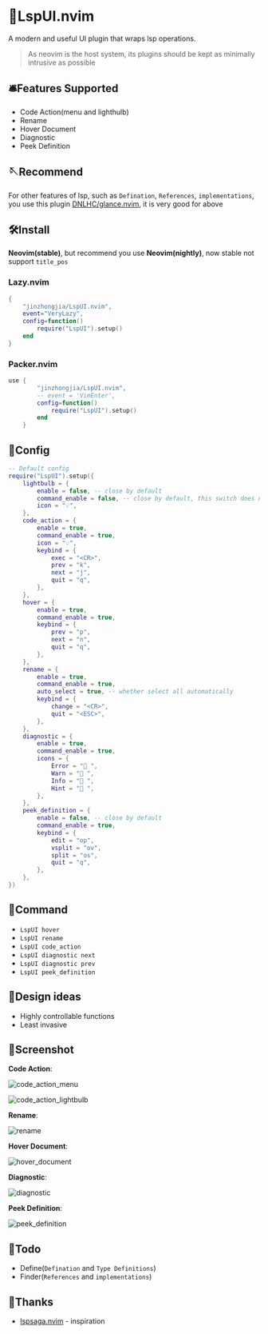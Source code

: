 # 🧰LspUI.nvim

A modern and useful UI plugin that wraps lsp operations.

> As neovim is the host system, its plugins should be kept as minimally intrusive as possible

## 🛎️Features Supported

- Code Action(menu and lighthulb)
- Rename
- Hover Document
- Diagnostic
- Peek Definition

## 🪡Recommend

For other features of lsp, such as `Defination`, `References`, `implementations`, you use this plugin [DNLHC/glance.nvim](https://github.com/DNLHC/glance.nvim), it is very good for above

## 🛠️Install

**Neovim(stable)**, but recommend you use **Neovim(nightly)**, now stable not support `title_pos`

### Lazy.nvim

```lua
{
    "jinzhongjia/LspUI.nvim",
    event="VeryLazy",
    config=function()
        require("LspUI").setup()
    end
}
```

### Packer.nvim

```lua
use {
        "jinzhongjia/LspUI.nvim",
        -- event = 'VimEnter',
        config=function()
            require("LspUI").setup()
        end
    }
```

## 💾Config

```lua
-- Default config
require("LspUI").setup({
    lightbulb = {
        enable = false, -- close by default
        command_enable = false, -- close by default, this switch does not have to be turned on, this command has no effect
        icon = "💡",
    },
    code_action = {
        enable = true,
        command_enable = true,
        icon = "💡",
        keybind = {
            exec = "<CR>",
            prev = "k",
            next = "j",
            quit = "q",
        },
    },
    hover = {
        enable = true,
        command_enable = true,
        keybind = {
            prev = "p",
            next = "n",
            quit = "q",
        },
    },
    rename = {
        enable = true,
        command_enable = true,
        auto_select = true, -- whether select all automatically
        keybind = {
            change = "<CR>",
            quit = "<ESC>",
        },
    },
    diagnostic = {
        enable = true,
        command_enable = true,
        icons = {
            Error = " ",
            Warn = " ",
            Info = " ",
            Hint = " ",
        },
    },
    peek_definition = {
        enable = false, -- close by default
        command_enable = true,
        keybind = {
            edit = "op",
            vsplit = "ov",
            split = "os",
            quit = "q",
        },
    },
})
```

## 🎁Command

- `LspUI hover`
- `LspUI rename`
- `LspUI code_action`
- `LspUI diagnostic next`
- `LspUI diagnostic prev`
- `LspUI peek_definition`

## 🧭Design ideas

- Highly controllable functions
- Least invasive

## 📸Screenshot

**Code Action**:

![code_action_menu](https://github.com/jinzhongjia/LspUI.nvim/blob/main/.img/code_action.png)

![code_action_lightbulb](https://github.com/jinzhongjia/LspUI.nvim/blob/main/.img/lightbulb.png)

**Rename**:

![rename](https://github.com/jinzhongjia/LspUI.nvim/blob/main/.img/rename.png?raw=true)

**Hover Document**:

![hover_document](https://github.com/jinzhongjia/LspUI.nvim/blob/main/.img/hover_document.png)

**Diagnostic**:

![diagnostic](https://github.com/jinzhongjia/LspUI.nvim/blob/main/.img/diagnostic.png)

**Peek Definition**:

![peek_definition](https://github.com/jinzhongjia/LspUI.nvim/blob/main/.img/peek_definition.png)

## 📔Todo

- Define(`Defination` and `Type Definitions`)
- Finder(`References` and `implementations`)

## 🔮Thanks

- [lspsaga.nvim](https://github.com/glepnir/lspsaga.nvim) - inspiration
